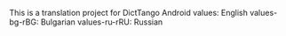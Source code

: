 This is a translation project for DictTango Android
values: English
values-bg-rBG: Bulgarian
values-ru-rRU: Russian



